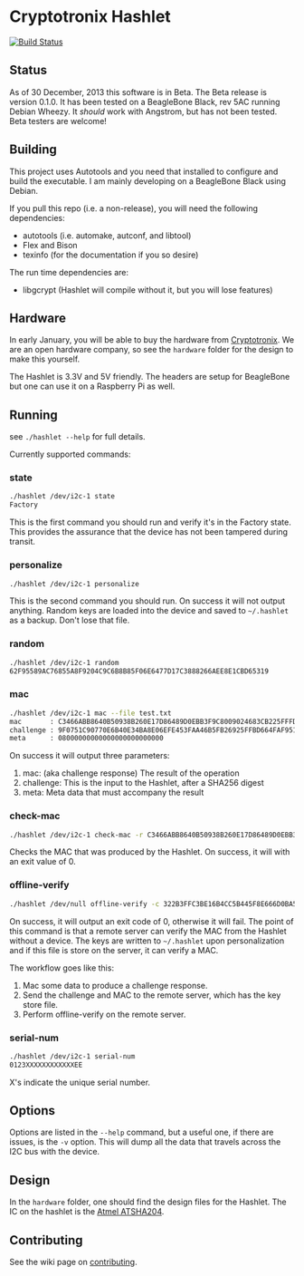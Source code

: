 Cryptotronix Hashlet
=====

[![Build Status](https://travis-ci.org/cryptotronix/hashlet.png)](https://travis-ci.org/cryptotronix/hashlet)

Status
---

As of 30 December, 2013 this software is in Beta.  The Beta release is version 0.1.0.  It has been tested on a BeagleBone Black, rev 5AC running Debian Wheezy.  It *should* work with Angstrom, but has not been tested.  Beta testers are welcome!

Building
----

This project uses Autotools and you need that installed to configure and build the executable.  I am mainly developing on a BeagleBone Black using Debian.

If you pull this repo (i.e. a non-release), you will need the following dependencies:
- autotools (i.e. automake, autconf, and libtool)
- Flex and Bison
- texinfo (for the documentation if you so desire)

The run time dependencies are:
- libgcrypt (Hashlet will compile without it, but you will lose features)

Hardware
---

In early January, you will be able to buy the hardware from [Cryptotronix](http://cryptotronix.com/products/hashlet/).  We are an open hardware company, so see the `hardware` folder for the design to make this yourself.

The Hashlet is 3.3V and 5V friendly. The headers are setup for BeagleBone but one can use it on a Raspberry Pi as well.

Running
---

see `./hashlet --help` for full details.

Currently supported commands:

### state
```bash
./hashlet /dev/i2c-1 state
Factory
```

This is the first command you should run and verify it's in the Factory state.  This provides the assurance that the device has not been tampered during transit.

### personalize
```bash
./hashlet /dev/i2c-1 personalize
```

This is the second command you should run.  On success it will not output anything.  Random keys are loaded into the device and saved to `~/.hashlet` as a backup.  Don't lose that file.

### random
```bash
./hashlet /dev/i2c-1 random
62F95589AC76855A8F9204C9C6B8B85F06E6477D17C3888266AEE8E1CBD65319
```

### mac
```bash
./hashlet /dev/i2c-1 mac --file test.txt
mac       : C3466ABB8640B50938B260E17D86489D0EBB3F9C8009024683CB225FFFD3B4E4
challenge : 9F0751C90770E6B40E34BA8E06EFE453FAA46B5FB26925FFBD664FAF951D000A
meta      : 08000000000000000000000000
```

On success it will output three parameters:

1. mac: (aka challenge response) The result of the operation
2. challenge: This is the input to the Hashlet, after a SHA256 digest
3. meta: Meta data that must accompany the result

### check-mac
```bash
./hashlet /dev/i2c-1 check-mac -r C3466ABB8640B50938B260E17D86489D0EBB3F9C8009024683CB225FFFD3B4E4 -c 9F0751C90770E6B40E34BA8E06EFE453FAA46B5FB26925FFBD664FAF951D000A -m 08000000000000000000000000
```

Checks the MAC that was produced by the Hashlet.  On success, it will with an exit value of 0.

### offline-verify
```bash
./hashlet /dev/null offline-verify -c 322B3FFC3BE16B4CC5B445F8E666D0BA5C5E676D00FABD2308AD51243FA0B067 -r FB19B1C63161B6C34CA9D291D1CD16F98247BBA9A298775F795161BEB95BB6EF
```

On success, it will output an exit code of 0, otherwise it will fail.  The point of this command is that a remote server can verify the MAC from the Hashlet without a device.  The keys are written to `~/.hashlet` upon personalization and if this file is store on the server, it can verify a MAC.

The workflow goes like this:

1. Mac some data to produce a challenge response.
2. Send the challenge and MAC to the remote server, which has the key store file.
3. Perform offline-verify on the remote server.

### serial-num
```bash
./hashlet /dev/i2c-1 serial-num
0123XXXXXXXXXXXXEE
```
X's indicate the unique serial number.

Options
---

Options are listed in the `--help` command, but a useful one, if there are issues, is the `-v` option.  This will dump all the data that
travels across the I2C bus with the device.


Design
---

In the `hardware` folder, one should find the design files for the Hashlet.  The IC on the hashlet is the [Atmel ATSHA204](http://www.atmel.com/Images/Atmel-8740-CryptoAuth-ATSHA204-Datasheet.pdf).

Contributing
---
See the wiki page on [contributing](https://github.com/cryptotronix/hashlet/wiki/Contributing).
